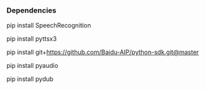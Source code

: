 ### Dependencies

pip install SpeechRecognition

pip install pyttsx3

pip install git+https://github.com/Baidu-AIP/python-sdk.git@master

pip install pyaudio

pip install pydub
